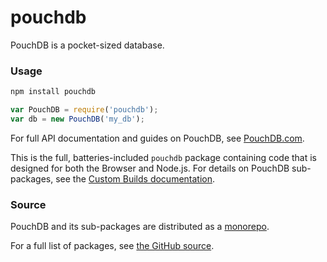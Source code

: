 pouchdb
======

PouchDB is a pocket-sized database.

### Usage

```bash
npm install pouchdb
```

```js
var PouchDB = require('pouchdb');
var db = new PouchDB('my_db');
```

For full API documentation and guides on PouchDB, see [PouchDB.com](http://pouchdb.com/).

This is the full, batteries-included `pouchdb` package containing code that is designed for both the Browser and Node.js. For details on PouchDB sub-packages, see the [Custom Builds documentation](http://pouchdb.com/custom.html).

### Source

PouchDB and its sub-packages are distributed as a [monorepo](https://github.com/babel/babel/blob/master/doc/design/monorepo.md).

For a full list of packages, see [the GitHub source](https://github.com/pouchdb/pouchdb/tree/master/packages).


